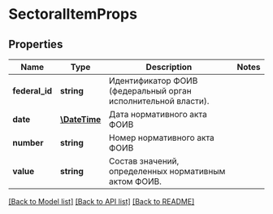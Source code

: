 # SectoralItemProps

## Properties
Name | Type | Description | Notes
------------ | ------------- | ------------- | -------------
**federal_id** | **string** | Идентификатор ФОИВ (федеральный орган исполнительной власти). | 
**date** | [**\DateTime**](\DateTime.md) | Дата нормативного акта ФОИВ | 
**number** | **string** | Номер нормативного акта ФОИВ | 
**value** | **string** | Состав значений, определенных нормативным актом ФОИВ. | 

[[Back to Model list]](../README.md#documentation-for-models) [[Back to API list]](../README.md#documentation-for-api-endpoints) [[Back to README]](../README.md)


